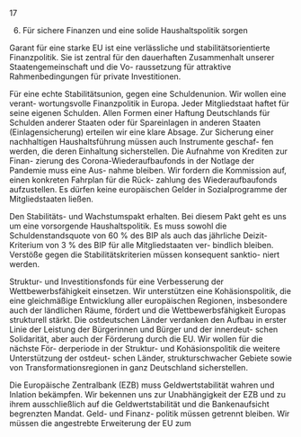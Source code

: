  
17 
 
6. Für sichere Finanzen und eine solide Haushaltspolitik sorgen 
 
Garant für eine starke EU ist eine verlässliche und stabilitätsorientierte Finanzpolitik. Sie 
ist zentral für den dauerhaften Zusammenhalt unserer Staatengemeinschaft und die Vo-
raussetzung für attraktive Rahmenbedingungen für private Investitionen. 
 
Für eine echte Stabilitätsunion, gegen eine Schuldenunion. Wir wollen eine verant-
wortungsvolle Finanzpolitik in Europa. Jeder Mitgliedstaat haftet für seine eigenen 
Schulden. Allen Formen einer Haftung Deutschlands für Schulden anderer Staaten oder 
für Spareinlagen in anderen Staaten (Einlagensicherung) erteilen wir eine klare Absage. 
Zur Sicherung einer nachhaltigen Haushaltsführung müssen auch Instrumente geschaf-
fen werden, die deren Einhaltung sicherstellen. Die Aufnahme von Krediten zur Finan-
zierung des Corona-Wiederaufbaufonds in der Notlage der Pandemie muss eine Aus-
nahme bleiben. Wir fordern die Kommission auf, einen konkreten Fahrplan für die Rück-
zahlung des Wiederaufbaufonds aufzustellen. Es dürfen keine europäischen Gelder in 
Sozialprogramme der Mitgliedstaaten ließen. 
 
Den Stabilitäts- und Wachstumspakt erhalten. Bei diesem Pakt geht es uns um eine 
vorsorgende Haushaltspolitik. Es muss sowohl die Schuldenstandsquote von 60 % des 
BIP als auch das jährliche Deizit-Kriterium von 3 % des BIP für alle Mitgliedstaaten ver-
bindlich bleiben. Verstöße gegen die Stabilitätskriterien müssen konsequent sanktio-
niert werden. 
 
Struktur- und Investitionsfonds für eine Verbesserung der Wettbewerbsfähigkeit 
einsetzen. Wir unterstützen eine Kohäsionspolitik, die eine gleichmäßige Entwicklung 
aller europäischen Regionen, insbesondere auch der ländlichen Räume, fördert und die 
Wettbewerbsfähigkeit Europas strukturell stärkt. Die ostdeutschen Länder verdanken 
den Aufbau in erster Linie der Leistung der Bürgerinnen und Bürger und der innerdeut-
schen Solidarität, aber auch der Förderung durch die EU. Wir wollen für die nächste För-
derperiode in der Struktur- und Kohäsionspolitik die weitere Unterstützung der ostdeut-
schen Länder, strukturschwacher Gebiete sowie von Transformationsregionen in ganz 
Deutschland sicherstellen. 
 
Die Europäische Zentralbank (EZB) muss Geldwertstabilität wahren und Inlation 
bekämpfen. Wir bekennen uns zur Unabhängigkeit der EZB und zu ihrem ausschließlich 
auf die Geldwertstabilität und die Bankenaufsicht begrenzten Mandat. Geld- und Finanz-
politik müssen getrennt bleiben. Wir müssen die angestrebte Erweiterung der EU zum 

